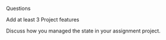 Questions

Add at least 3 Project features

Discuss how you managed the state in your assignment project.

